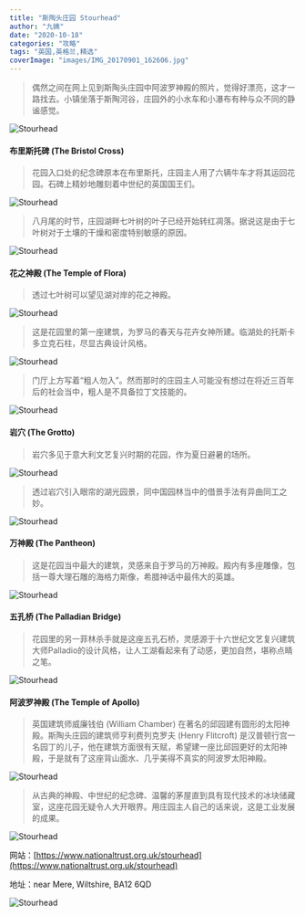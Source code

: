 ```yaml
---
title: "斯陶头庄园 Stourhead"
author: "九姨"
date: "2020-10-18"
categories: "攻略"
tags: "英国,英格兰,精选"
coverImage: "images/IMG_20170901_162606.jpg"
---
```


>偶然之间在网上见到斯陶头庄园中阿波罗神殿的照片，觉得好漂亮，这才一路找去。小镇坐落于斯陶河谷，庄园外的小水车和小瀑布有种与众不同的静谧感觉。

![Stourhead](images/IMG_20170901_163742.jpg)

#### 布里斯托碑 (The Bristol Cross)

>花园入口处的纪念碑原本在布里斯托，庄园主人用了六辆牛车才将其运回花园。石碑上精妙地雕刻着中世纪的英国国王们。

![Stourhead](images/IMG_20170901_165006.jpg)

>八月尾的时节，庄园湖畔七叶树的叶子已经开始转红凋落。据说这是由于七叶树对于土壤的干燥和密度特别敏感的原因。

![Stourhead](images/IMG_20170901_163232-e1520286674550.jpg)

#### 花之神殿 (The Temple of Flora)

>透过七叶树可以望见湖对岸的花之神殿。

![Stourhead](images/IMG_20170901_163203.jpg)

>这是花园里的第一座建筑，为罗马的春天与花卉女神所建。临湖处的托斯卡多立克石柱，尽显古典设计风格。

![Stourhead](images/IMG_20170901_163815.jpg)

>门厅上方写着“粗人勿入”。然而那时的庄园主人可能没有想过在将近三百年后的社会当中，粗人是不具备拉丁文技能的。

![Stourhead](images/IMG_20170901_162606.jpg)

#### 岩穴 (The Grotto)

>岩穴多见于意大利文艺复兴时期的花园，作为夏日避暑的场所。

![Stourhead](images/IMG_20170901_160733-e1520197710503.jpg)

>透过岩穴引入眼帘的湖光园景，同中国园林当中的借景手法有异曲同工之妙。

![Stourhead](images/IMG_20170901_160703.jpg)

#### 万神殿 (The Pantheon)

>这是花园当中最大的建筑，灵感来自于罗马的万神殿。殿内有多座雕像，包括一尊大理石雕的海格力斯像，希腊神话中最伟大的英雄。

![Stourhead](images/IMG_20170901_164530.jpg)

#### 五孔桥 (The Palladian Bridge)

>花园里的另一菲林杀手就是这座五孔石桥，灵感源于十六世纪文艺复兴建筑大师Palladio的设计风格，让人工湖看起来有了动感，更加自然，堪称点睛之笔。

![Stourhead](images/IMG_20170901_150313.jpg)

#### 阿波罗神殿 (The Temple of Apollo)

>英国建筑师威廉钱伯 (William Chamber) 在著名的邱园建有圆形的太阳神殿。斯陶头庄园的建筑师亨利费列克罗夫 (Henry Flitcroft) 是汉普顿行宫一名园丁的儿子，他在建筑方面很有天赋，希望建一座比邱园更好的太阳神殿，于是就有了这座背山面水、几乎美得不真实的阿波罗太阳神殿。

![Stourhead](images/IMG_20170901_155339.jpg)

>从古典的神殿、中世纪的纪念碑、温馨的茅屋直到具有现代技术的冰块储藏室，这座花园无疑令人大开眼界。用庄园主人自己的话来说，这是工业发展的成果。

![Stourhead](images/IMG_20170901_152741.jpg)


网站：[https://www.nationaltrust.org.uk/stourhead](https://www.nationaltrust.org.uk/stourhead)

地址：near Mere, Wiltshire, BA12 6QD

![Stourhead](images/stourhead.jpg)